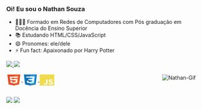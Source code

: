 ### Oi! Eu sou o Nathan Souza

- 👨🏽‍🎓 Formado em Redes de Computadores com Pós graduação em Docência do Ensino Superior
- 📚 Estudando HTML/CSS/JavaScript
- 😄 Pronomes: ele/dele
- ⚡ Fun fact: Apaixonado por Harry Potter

<div>
  <a href="https://github.com/NathanSouza">
  <img height="180em" src="https://github-readme-stats.vercel.app/api?username=NathanSouza&show_icons=true&theme=tokyonight&include_all_commits=true&count_private=true"/>
  <img height="180em" src="https://github-readme-stats.vercel.app/api/top-langs/?username=NathanSouza&layout=compact&langs_count=7&theme=tokyonight"/>
</div>
<div style="display: inline_block"><br>
  <img align="center" alt="HTML" height="30" width="40" src="https://raw.githubusercontent.com/devicons/devicon/master/icons/html5/html5-original.svg">
  <img align="center" alt="CSS" height="30" width="40" src="https://raw.githubusercontent.com/devicons/devicon/master/icons/css3/css3-original.svg">
  <img align="center" alt="JavaScript" height="30" width="40" src="https://raw.githubusercontent.com/devicons/devicon/master/icons/javascript/javascript-plain.svg">
  <img align="right" alt="Nathan-Gif" src="https://im2.ezgif.com/tmp/ezgif-2-807662c9736b.gif">
</div>

  ##
  
<div>
  <a href="https://instagram.com/nathanedu1" target="_blank"><img src="https://img.shields.io/badge/-Instagram-%23E4405F?style=for-the-badge&logo=instagram&logoColor=white" target="_blank"></a>
  <a href="https://linkedin.com/in/nathan-eduardo-b1a0a3197" target="_blank"><img src="https://img.shields.io/badge/-LinkedIn-%230077B5?style=for-the-badge&logo=linkedin&logoColor=white" target="_blank"></a>
</div>
